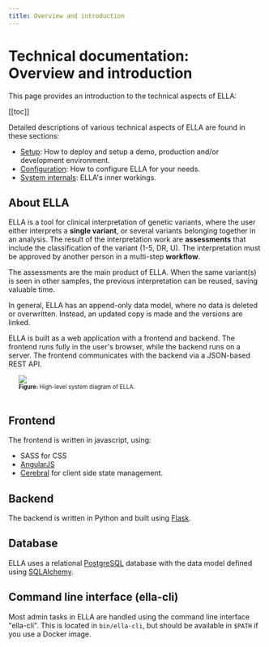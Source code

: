 ```yaml
---
title: Overview and introduction
---
```


# Technical documentation: <br>Overview and introduction

This page provides an introduction to the technical aspects of ELLA: 

[[toc]]

Detailed descriptions of various technical aspects of ELLA are found in these sections: 

- [Setup](/technical/setup.md): How to deploy and setup a demo, production and/or development environment.
- [Configuration](/technical/configuration.md): How to configure ELLA for your needs.
- [System internals](/technical/sysinternals.md): ELLA's inner workings.

## About ELLA

ELLA is a tool for clinical interpretation of genetic variants, where the user either interprets a **single variant**, or several variants belonging together in an analysis. The result of the interpretation work are **assessments** that include the classification of the variant (1-5, DR, U). The interpretation must be approved by another person in a multi-step **workflow**.

The assessments are the main product of ELLA. When the same variant(s) is seen in other samples, the previous interpretation can be reused, saving valuable time.

In general, ELLA has an append-only data model, where no data is deleted or overwritten. Instead, an updated copy is made and the versions are linked.

ELLA is built as a web application with a frontend and backend. The frontend runs fully in the user's browser, while the backend runs on a server. The frontend communicates with the backend via a JSON-based REST API.

<div style="text-indent: 4%;">
    <img src="./img/system.png">
    <br>
    <div style="font-size: 80%;">
        <strong>Figure: </strong>High-level system diagram of ELLA.
    </div>
    <br>
</div>

## Frontend

The frontend is written in javascript, using:

- SASS for CSS
- [AngularJS](https://angularjs.org/)
- [Cerebral](http://cerebraljs.com/) for client side state management.

## Backend

The backend is written in Python and built using [Flask](http://flask.pocoo.org/).

## Database

ELLA uses a relational [PostgreSQL](https://www.postgresql.org/) database with the data model defined using [SQLAlchemy](https://www.sqlalchemy.org/).

## Command line interface (ella-cli)

Most admin tasks in ELLA are handled using the command line interface "ella-cli". This is located in `bin/ella-cli`, but should be available in `$PATH` if you use a Docker image.

